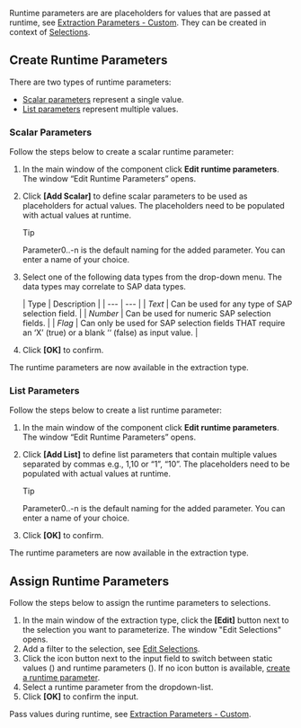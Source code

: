 Runtime parameters are are placeholders for values that are passed at runtime, see [Extraction Parameters - Custom](../../parameters/extraction-parameters/#custom). They can be created in context of [Selections](../variants-and-selections/#edit-selections).

## Create Runtime Parameters

There are two types of runtime parameters:

- [Scalar parameters](#scalar-parameters) represent a single value.
- [List parameters](#list-parameters) represent multiple values.

### Scalar Parameters

Follow the steps below to create a scalar runtime parameter:

1. In the main window of the component click **Edit runtime parameters**. The window “Edit Runtime Parameters” opens.

1. Click **[Add Scalar]** to define scalar parameters to be used as placeholders for actual values. The placeholders need to be populated with actual values at runtime.

   Tip

   Parameter0..-n is the default naming for the added parameter. You can enter a name of your choice.

1. Select one of the following data types from the drop-down menu. The data types may correlate to SAP data types.

   | Type | Description | | --- | --- | | *Text* | Can be used for any type of SAP selection field. | | *Number* | Can be used for numeric SAP selection fields. | | *Flag* | Can only be used for SAP selection fields THAT require an ‘X’ (true) or a blank ‘‘ (false) as input value. |

1. Click **[OK]** to confirm.

The runtime parameters are now available in the extraction type.

### List Parameters

Follow the steps below to create a list runtime parameter:

1. In the main window of the component click **Edit runtime parameters**. The window “Edit Runtime Parameters” opens.

1. Click **[Add List]** to define list parameters that contain multiple values separated by commas e.g., 1,10 or “1”, “10”. The placeholders need to be populated with actual values at runtime.

   Tip

   Parameter0..-n is the default naming for the added parameter. You can enter a name of your choice.

1. Click **[OK]** to confirm.

The runtime parameters are now available in the extraction type.

## Assign Runtime Parameters

Follow the steps below to assign the runtime parameters to selections.

1. In the main window of the extraction type, click the **[Edit]** button next to the selection you want to parameterize. The window "Edit Selections" opens.
1. Add a filter to the selection, see [Edit Selections](../variants-and-selections/#edit-selections).
1. Click the icon button next to the input field to switch between static values () and runtime parameters (). If no icon button is available, [create a runtime parameter](#create-runtime-parameters).
1. Select a runtime parameter from the dropdown-list.
1. Click **[OK]** to confirm the input.

Pass values during runtime, see [Extraction Parameters - Custom](../../parameters/extraction-parameters/#custom).
